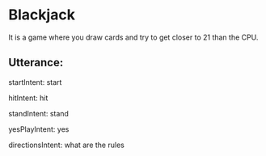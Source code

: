 # Blackjack 

It is a game where you draw cards and try to get closer to 21 than the CPU.

## Utterance: 

startIntent: start

hitIntent: hit

standIntent: stand

yesPlayIntent: yes

directionsIntent: what are the rules

